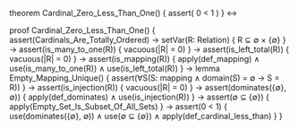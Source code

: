 theorem Cardinal_Zero_Less_Than_One() {
  assert(
    0 < 1
  )
} ↔

proof Cardinal_Zero_Less_Than_One() {
  assert(Cardinals_Are_Totally_Ordered) →
  setVar(R: Relation) {
    R ⊆ ∅ × {∅}
  } →
  assert(is_many_to_one(R)) {
    vacuous(|R| = 0)
  } →
  assert(is_left_total(R)) {
    vacuous(|R| = 0)
  } →
  assert(is_mapping(R)) {
    apply(def_mapping) ∧
    use(is_many_to_one(R)) ∧
    use(is_left_total(R))
  } →
  lemma Empty_Mapping_Unique() {
    assert(∀S(S: mapping ∧ domain(S) = ∅ → S = R))
  } →
  assert(is_injection(R)) {
    vacuous(|R| = 0)
  } →
  assert(dominates({∅}, ∅)) {
    apply(def_dominates) ∧
    use(is_injection(R))
  } →
  assert(∅ ⊆ {∅}) {
    apply(Empty_Set_Is_Subset_Of_All_Sets)
  } →
  assert(0 < 1) {
    use(dominates({∅}, ∅)) ∧
    use(∅ ⊆ {∅}) ∧
    apply(def_cardinal_less_than)
  }
}